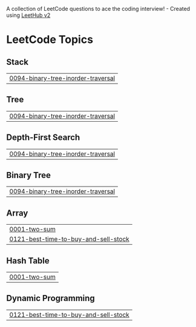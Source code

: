 A collection of LeetCode questions to ace the coding interview! - Created using [LeetHub v2](https://github.com/arunbhardwaj/LeetHub-2.0)
<!---LeetCode Topics Start-->
# LeetCode Topics
## Stack
|  |
| ------- |
| [0094-binary-tree-inorder-traversal](https://github.com/changmin0216/leetcode/tree/master/0094-binary-tree-inorder-traversal) |
## Tree
|  |
| ------- |
| [0094-binary-tree-inorder-traversal](https://github.com/changmin0216/leetcode/tree/master/0094-binary-tree-inorder-traversal) |
## Depth-First Search
|  |
| ------- |
| [0094-binary-tree-inorder-traversal](https://github.com/changmin0216/leetcode/tree/master/0094-binary-tree-inorder-traversal) |
## Binary Tree
|  |
| ------- |
| [0094-binary-tree-inorder-traversal](https://github.com/changmin0216/leetcode/tree/master/0094-binary-tree-inorder-traversal) |
## Array
|  |
| ------- |
| [0001-two-sum](https://github.com/changmin0216/leetcode/tree/master/0001-two-sum) |
| [0121-best-time-to-buy-and-sell-stock](https://github.com/changmin0216/leetcode/tree/master/0121-best-time-to-buy-and-sell-stock) |
## Hash Table
|  |
| ------- |
| [0001-two-sum](https://github.com/changmin0216/leetcode/tree/master/0001-two-sum) |
## Dynamic Programming
|  |
| ------- |
| [0121-best-time-to-buy-and-sell-stock](https://github.com/changmin0216/leetcode/tree/master/0121-best-time-to-buy-and-sell-stock) |
<!---LeetCode Topics End-->